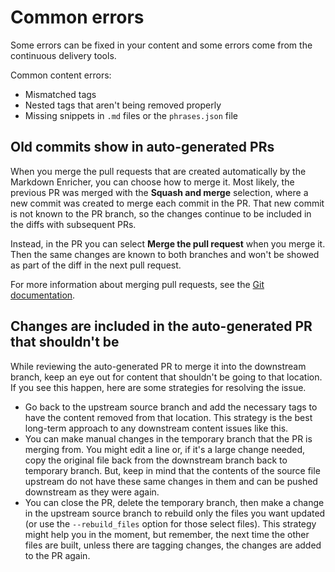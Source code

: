 <!--
# Copyright 2022, 2024 IBM Inc. All rights reserved
# SPDX-License-Identifier: Apache2.0
# Last updated: 2024-06-21
-->


# Common errors
Some errors can be fixed in your content and some errors come from the continuous delivery tools.

Common content errors:
- Mismatched tags
- Nested tags that aren't being removed properly
- Missing snippets in `.md` files or the `phrases.json` file


## Old commits show in auto-generated PRs
When you merge the pull requests that are created automatically by the Markdown Enricher, you can choose how to merge it. Most likely, the previous PR was merged with the **Squash and merge** selection, where a new commit was created to merge each commit in the PR. That new commit is not known to the PR branch, so the changes continue to be included in the diffs with subsequent PRs.

Instead, in the PR you can select **Merge the pull request** when you merge it. Then the same changes are known to both branches and won't be showed as part of the diff in the next pull request. 

For more information about merging pull requests, see the [Git documentation](https://docs.github.com/en/pull-requests/collaborating-with-pull-requests/incorporating-changes-from-a-pull-request/about-pull-request-merges).

## Changes are included in the auto-generated PR that shouldn't be

While reviewing the auto-generated PR to merge it into the downstream branch, keep an eye out for content that shouldn't be going to that location. If you see this happen, here are some strategies for resolving the issue.

- Go back to the upstream source branch and add the necessary tags to have the content removed from that location. This strategy is the best long-term approach to any downstream content issues like this.
- You can make manual changes in the temporary branch that the PR is merging from. You might edit a line or, if it's a large change needed, copy the original file back from the downstream branch back to temporary branch. But, keep in mind that the contents of the source file upstream do not have these same changes in them and can be pushed downstream as they were again.
- You can close the PR, delete the temporary branch, then make a change in the upstream source branch to rebuild only the files you want updated (or use the `--rebuild_files` option for those select files). This strategy might help you in the moment, but remember, the next time the other files are built, unless there are tagging changes, the changes are added to the PR again.
